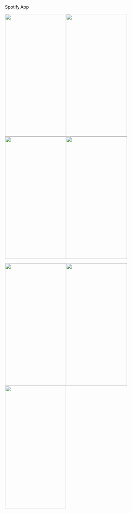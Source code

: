 Spotify App

<img src = "https://user-images.githubusercontent.com/69520548/133197036-34e16c63-97cf-4560-89da-9a519fe3d6ce.png" width="200" height="400"/><img src = "https://user-images.githubusercontent.com/69520548/133197064-2b436186-1e6e-48f7-9a32-1793833ee1ef.png" width="200" height="400"/>
<img src = "https://user-images.githubusercontent.com/69520548/133197062-12981519-4835-4cc6-a32f-e8ad213410c6.png" width="200" height="400"/><img src = "https://user-images.githubusercontent.com/69520548/133197055-6d1b368e-61a4-4a9a-9d65-171cb53fd1da.png" width="200" height="400"/>

<img src = "https://user-images.githubusercontent.com/69520548/133197056-7d4b2f8c-aaa9-4947-9e97-bf8b1401b2b0.png" width="200" height="400"/><img src = "https://user-images.githubusercontent.com/69520548/133197060-d8ed87bd-4cdd-4749-8896-890060fbc8a2.png" width="200" height="400"/><img src = "https://user-images.githubusercontent.com/69520548/133197057-10131b22-283f-4afa-b6dd-9a9e16319ad7.png" width="200" height="400"/>
